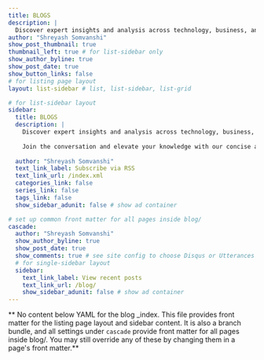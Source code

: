 ```yaml
---
title: BLOGS
description: |
  Discover expert insights and analysis across technology, business, and lifestyle. Stay ahead with the latest trends and industry developments. 
author: "Shreyash Somvanshi"
show_post_thumbnail: true
thumbnail_left: true # for list-sidebar only
show_author_byline: true
show_post_date: true
show_button_links: false
# for listing page layout
layout: list-sidebar # list, list-sidebar, list-grid

# for list-sidebar layout
sidebar: 
  title: BLOGS
  description: |
    Discover expert insights and analysis across technology, business, and lifestyle. Stay ahead with the latest trends and industry developments. 
    
    Join the conversation and elevate your knowledge with our concise and informative articles.
    
  author: "Shreyash Somvanshi"
  text_link_label: Subscribe via RSS
  text_link_url: /index.xml
  categories_link: false
  series_link: false
  tags_link: false
  show_sidebar_adunit: false # show ad container

# set up common front matter for all pages inside blog/
cascade:
  author: "Shreyash Somvanshi"
  show_author_byline: true
  show_post_date: true
  show_comments: true # see site config to choose Disqus or Utterances
  # for single-sidebar layout
  sidebar:
    text_link_label: View recent posts
    text_link_url: /blog/
    show_sidebar_adunit: false # show ad container
---
```


** No content below YAML for the blog _index. This file provides front matter for the listing page layout and sidebar content. It is also a branch bundle, and all settings under `cascade` provide front matter for all pages inside blog/. You may still override any of these by changing them in a page's front matter.**

